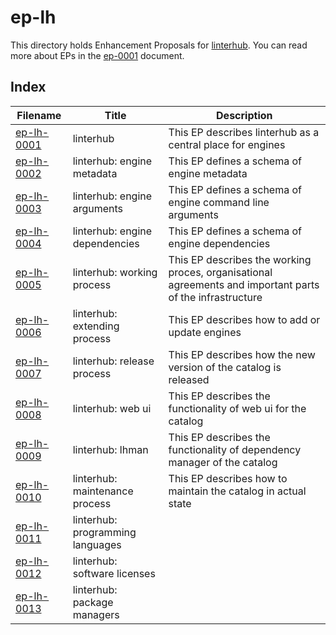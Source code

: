 # ep-lh

This directory holds Enhancement Proposals for [linterhub](https://github.com/repometric/linterhub). You can read more about EPs
in the [ep-0001](../ep-0001.md) document.

## Index
|       Filename              |       Title                    |                    Description                         |
|-----------------------------|--------------------------------|--------------------------------------------------------|
| [ep-lh-0001](ep-lh-0001.md) | linterhub                      | This EP describes linterhub as a central place for engines |
| [ep-lh-0002](ep-lh-0002.md) | linterhub: engine metadata     | This EP defines a schema of engine metadata |
| [ep-lh-0003](ep-lh-0003.md) | linterhub: engine arguments    | This EP defines a schema of engine command line arguments |
| [ep-lh-0004](ep-lh-0004.md) | linterhub: engine dependencies | This EP defines a schema of engine dependencies |
| [ep-lh-0005](ep-lh-0005.md) | linterhub: working process     | This EP describes the working proces, organisational agreements and important parts of the infrastructure |
| [ep-lh-0006](ep-lh-0006.md) | linterhub: extending process   | This EP describes how to add or update engines |
| [ep-lh-0007](ep-lh-0007.md) | linterhub: release process     | This EP describes how the new version of the catalog is released |
| [ep-lh-0008](ep-lh-0008.md) | linterhub: web ui              | This EP describes the functionality of web ui for the catalog |
| [ep-lh-0009](ep-lh-0009.md) | linterhub: lhman               | This EP describes the functionality of dependency manager of the catalog |
| [ep-lh-0010](ep-lh-0010.md) | linterhub: maintenance process | This EP describes how to maintain the catalog in actual state |
| [ep-lh-0011](ep-lh-0011.md) | linterhub: programming languages | |
| [ep-lh-0012](ep-lh-0012.md) | linterhub: software licenses | |
| [ep-lh-0013](ep-lh-0013.md) | linterhub: package managers | |
